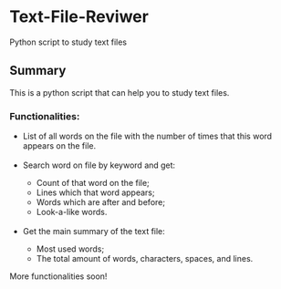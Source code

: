 # Text-File-Reviwer
Python script to study text files

<h2>Summary</h2>

This is a python script that can help you to study text files.

<h3>Functionalities:</h3> 

<ul>
<li>List of all words on the file with the number of times that this word appears on the file.</li>
<br>
<li>Search word on file by keyword and get:</li>
<ul>
  <li>Count of that word on the file;</li>
  <li>Lines which that word appears;</li>
  <li>Words which are after and before;</li>
  <li>Look-a-like words.</li>
</ul>
<br>
<li>Get the main summary of the text file:</li>
<ul>
  <li>Most used words;</li>
  <li>The total amount of words, characters, spaces, and lines.</li>
</ul>
</ul>


More functionalities soon!
